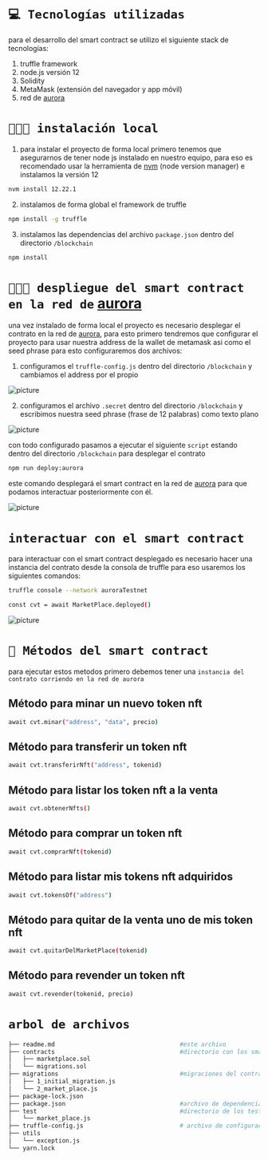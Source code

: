 `💻 Tecnologías utilizadas`
==========

para el desarrollo del smart contract se utilizo el siguiente stack de tecnologías:
1. truffle framework 
2. node.js versión 12 
3. Solidity
4. MetaMask (extensión del navegador y app móvil) 
5. red de [aurora]

`👨🏻‍💻 instalación local` 
=================

1. para instalar el proyecto de forma local primero tenemos que asegurarnos de tener node js instalado en nuestro equipo, para eso es recomendado usar la herramienta de [nvm] (node version manager) e instalamos la versión 12

```bash
nvm install 12.22.1
```
2. instalamos de forma global el framework de truffle
```bash
npm install -g truffle
```
3. instalamos las dependencias del archivo `package.json` dentro del directorio `/blockchain`
```bash
npm install 
```

`👩🏻‍💻 despliegue del smart contract en la red de` [aurora]
================

una vez instalado de forma local el proyecto es necesario desplegar el contrato en la red de [aurora], para esto primero tendremos que configurar el proyecto para usar nuestra address de la wallet de metamask asi como el seed phrase para esto configuraremos dos archivos:

1. configuramos el `truffle-config.js` dentro del directorio `/blockchain` y cambiamos el address por el propio 

![picture](https://github.com/cristian-cloudmex/NFT-culturas-latinas/blob/master/assets/cambiar_address.png?raw=true)

2. configuramos el archivo `.secret` dentro del directorio `/blockchain` y escribimos nuestra seed phrase (frase de 12 palabras) como texto plano 

![picture](https://github.com/cristian-cloudmex/NFT-culturas-latinas/blob/master/assets/seed_phrase.png?raw=true)

con todo configurado pasamos a ejecutar el siguiente `script` estando dentro del directorio `/blockchain` para desplegar el contrato
```bash
npm run deploy:aurora
```
este comando desplegará el smart contract en la red de [aurora] para que podamos interactuar posteriormente con él.

![picture](https://github.com/cristian-cloudmex/NFT-culturas-latinas/blob/master/assets/despliegue.png?raw=true)

`interactuar con el smart contract`
================

para interactuar con el smart contract desplegado es necesario hacer una instancia del contrato desde la consola de truffle para eso usaremos los siguientes comandos:

```bash
truffle console --network auroraTestnet
```

```bash
const cvt = await MarketPlace.deployed()
```

![picture](https://github.com/cristian-cloudmex/NFT-culturas-latinas/blob/master/assets/truffle.png?raw=true)

`📃 Métodos del smart contract`
===============
para ejecutar estos metodos primero debemos tener una `instancia del contrato corriendo en la red de aurora` 

Método para minar un nuevo token nft 
------------------

```bash
await cvt.minar("address", "data", precio)
```

Método para transferir un token nft 
-----------------
```bash
await cvt.transferirNft("address", tokenid)
```

Método para listar los token nft a la venta
-----------------
```bash
await cvt.obtenerNfts()
```

Método para comprar un token nft
----------------
```bash
await cvt.comprarNft(tokenid)
```

Método para listar mis tokens nft adquiridos
---------------
```bash
await cvt.tokensOf("address")
```

Método para quitar de la venta uno de mis token nft 
---------------
```bash
await cvt.quitarDelMarketPlace(tokenid)
```

Método para revender un token nft
---------------
```bash
await cvt.revender(tokenid, precio)
```

`arbol de archivos`
================

```bash
├── readme.md                                   #este archivo
├── contracts                                   #directorio con los smart contract en solidity
│   ├── marketplace.sol
│   └── migrations.sol
├── migrations                                  #migraciones del contrato
│   ├── 1_initial_migration.js
│   └── 2_market_place.js
├── package-lock.json
├── package.json                                #archivo de dependencias del proyecto
├── test                                        #directorio de los test del smart contract
│   └── market_place.js
├── truffle-config.js                           # archivo de configuración de truffle
├── utils
│   └── exception.js
└── yarn.lock
```

[nvm]:  https://github.com/nvm-sh/nvm
[aurora]: https://aurora.dev/
